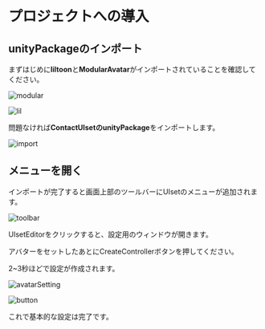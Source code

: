 # プロジェクトへの導入

## unityPackageのインポート

まずはじめに**liltoon**と**ModularAvatar**がインポートされていることを確認してください。

![modular](@site/static/img/UIsetImg/modular_avatar.png)

![lil](@site/static/img/UIsetImg/lil_toon.png)

問題なければ**ContactUIsetのunityPackage**をインポートします。

![import](@site/static/img/UIsetImg/import_uiset.png)

## メニューを開く

インポートが完了すると画面上部のツールバーにUIsetのメニューが追加されます。

![toolbar](@site/static/img/UIsetImg/uiset_toolbar.png)

UIsetEditorをクリックすると、設定用のウィンドウが開きます。

アバターをセットしたあとにCreateControllerボタンを押してください。

2~3秒ほどで設定が作成されます。

![avatarSetting](@site/static/img/UIsetImg/avatar_set.png)

![button](@site/static/img/UIsetImg/finish_set.png)

これで基本的な設定は完了です。
